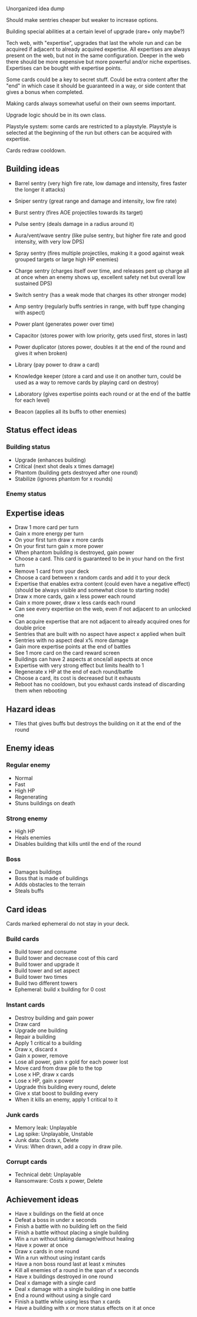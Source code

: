 Unorganized idea dump

Should make sentries cheaper but weaker to increase options.

Building special abilities at a certain level of upgrade (rare+ only maybe?)

Tech web, with "expertise", upgrades that last the whole run and can be acquired if adjacent to already acquired expertise. All expertises are always present on the web, but not in the same configuration. Deeper in the web there should be more expensive but more powerful and/or niche expertises. Expertises can be bought with expertise points.

Some cards could be a key to secret stuff. Could be extra content after the "end" in which case it should be guaranteed in a way, or side content that gives a bonus when completed.

Making cards always somewhat useful on their own seems important.

Upgrade logic should be in its own class.

Playstyle system: some cards are restricted to a playstyle. Playstyle is selected at the beginning of the run but others can be acquired with expertise. 

Cards redraw cooldown.

## Building ideas

- Barrel sentry (very high fire rate, low damage and intensity, fires faster the longer it attacks)
- Sniper sentry (great range and damage and intensity, low fire rate)
- Burst sentry (fires AOE projectiles towards its target)
- Pulse sentry (deals damage in a radius around it)
- Aura/vent/wave sentry (like pulse sentry, but higher fire rate and good intensity, with very low DPS)
- Spray sentry (fires multiple projectiles, making it a good against weak grouped targets or large high HP enemies)
- Charge sentry (charges itself over time, and releases pent up charge all at once when an enemy shows up, excellent safety net but overall low sustained DPS)
- Switch sentry (has a weak mode that charges its other stronger mode)
- Amp sentry (regularly buffs sentries in range, with buff type changing with aspect)

- Power plant (generates power over time)
- Capacitor (stores power with low priority, gets used first, stores in last)
- Power duplicator (stores power, doubles it at the end of the round and gives it when broken)
- Library (pay power to draw a card)
- Knowledge keeper (store a card and use it on another turn, could be used as a way to remove cards by playing card on destroy)
- Laboratory (gives expertise points each round or at the end of the battle for each level)
- Beacon (applies all its buffs to other enemies)

## Status effect ideas

### Building status

- Upgrade (enhances building)
- Critical (next shot deals x times damage)
- Phantom (building gets destroyed after one round)
- Stabilize (ignores phantom for x rounds)

### Enemy status


## Expertise ideas

- Draw 1 more card per turn
- Gain x more energy per turn
- On your first turn draw x more cards
- On your first turn gain x more power
- When phantom building is destroyed, gain power
- Choose a card. This card is guaranteed to be in your hand on the first turn
- Remove 1 card from your deck
- Choose a card between x random cards and add it to your deck
- Expertise that enables extra content (could even have a negative effect) (should be always visible and somewhat close to starting node)
- Draw x more cards, gain x less power each round
- Gain x more power, draw x less cards each round
- Can see every expertise on the web, even if not adjacent to an unlocked one
- Can acquire expertise that are not adjacent to already acquired ones for double price
- Sentries that are built with no aspect have aspect x applied when built
- Sentries with no aspect deal x% more damage
- Gain more expertise points at the end of battles
- See 1 more card on the card reward screen
- Buildings can have 2 aspects at once/all aspects at once
- Expertise with very strong effect but limits health to 1
- Regenerate x HP at the end of each round/battle
- Choose a card, its cost is decreased but it exhausts
- Reboot has no cooldown, but you exhaust cards instead of discarding them when rebooting

## Hazard ideas

- Tiles that gives buffs but destroys the building on it at the end of the round

## Enemy ideas

### Regular enemy

- Normal 
- Fast
- High HP
- Regenerating
- Stuns buildings on death

### Strong enemy

- High HP
- Heals enemies
- Disables building that kills until the end of the round

### Boss

- Damages buildings
- Boss that is made of buildings
- Adds obstacles to the terrain
- Steals buffs

## Card ideas

Cards marked ephemeral do not stay in your deck.

### Build cards

- Build tower and consume
- Build tower and decrease cost of this card
- Build tower and upgrade it
- Build tower and set aspect
- Build tower two times
- Build two different towers
- Ephemeral: build x building for 0 cost

### Instant cards

- Destroy building and gain power
- Draw card
- Upgrade one building
- Repair a building
- Apply 1 critical to a building
- Draw x, discard x
- Gain x power, remove
- Lose all power, gain x gold for each power lost
- Move card from draw pile to the top
- Lose x HP, draw x cards
- Lose x HP, gain x power
- Upgrade this building every round, delete
- Give x stat boost to building every
- When it kills an enemy, apply 1 critical to it

### Junk cards

- Memory leak: Unplayable
- Lag spike: Unplayable, Unstable
- Junk data: Costs x, Delete
- Virus: When drawn, add a copy in draw pile.

### Corrupt cards

- Technical debt: Unplayable
- Ransomware: Costs x power, Delete

## Achievement ideas

- Have x buildings on the field at once
- Defeat a boss in under x seconds
- Finish a battle with no building left on the field
- Finish a battle without placing a single building
- Win a run without taking damage/without healing
- Have x power at once
- Draw x cards in one round
- Win a run without using instant cards
- Have a non boss round last at least x minutes
- Kill all enemies of a round in the span of x seconds
- Have x buildings destroyed in one round
- Deal x damage with a single card
- Deal x damage with a single building in one battle
- End a round without using a single card
- Finish a battle while using less than x cards
- Have a building with x or more status effects on it at once
